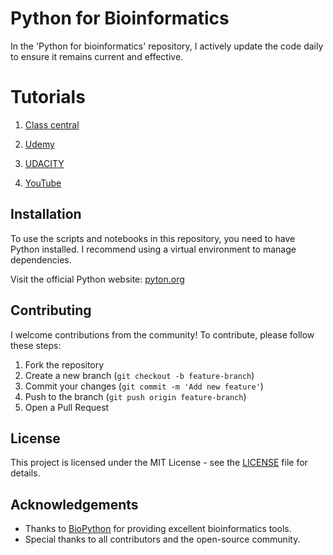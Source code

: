
# Python for Bioinformatics

In the 'Python for bioinformatics' repository, I actively update the code daily to ensure it remains current and effective.

# Tutorials 

1) [Class central](https://www.classcentral.com/course/youtube-python-for-bioinformatics-beginner-level-102701)

2) [Udemy](https://www.udemy.com/course/bioinformatics-with-python/?couponCode=ST9MT71624)

3) [UDACITY](https://www.udacity.com/course/introduction-to-python--ud1110)

4) [YouTube](https://www.youtube.com/playlist?list=PLe1-kjuYBZ07-9C2ntn_G81g59ZEK7KNc)


## Installation
To use the scripts and notebooks in this repository, you need to have Python installed. I recommend using a virtual environment to manage dependencies.

Visit the official Python website: [pyton.org](https://www.python.org/)


## Contributing
I welcome contributions from the community! To contribute, please follow these steps:

1. Fork the repository
2. Create a new branch (`git checkout -b feature-branch`)
3. Commit your changes (`git commit -m 'Add new feature'`)
4. Push to the branch (`git push origin feature-branch`)
5. Open a Pull Request

## License
This project is licensed under the MIT License - see the [LICENSE](LICENSE) file for details.

## Acknowledgements
- Thanks to [BioPython](https://biopython.org/) for providing excellent bioinformatics tools.
- Special thanks to all contributors and the open-source community.





